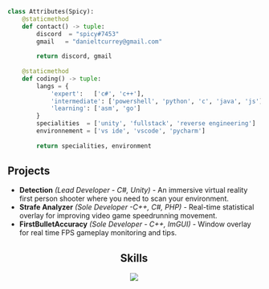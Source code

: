 <!-- <p align="center">
    <img alt="" src=https://img.shields.io/github/stars/spicy?style=for-the-badge&?affiliations=OWNER%2CCOLLABORATOR />
    <img alt="" src=https://komarev.com/ghpvc/?username=spicy&style=for-the-badge />
</p> -->

```python
class Attributes(Spicy):
	@staticmethod
	def contact() -> tuple:
	    discord  = "spicy#7453"
	    gmail   = "danieltcurrey@gmail.com"
	    
	    return discord, gmail
      
	@staticmethod
	def coding() -> tuple:
		langs = {
			'expert':   ['c#', 'c++'],
			'intermediate': ['powershell', 'python', 'c', 'java', 'js'],
			'learning': ['asm', 'go']
		}
		specialities  = ['unity', 'fullstack', 'reverse engineering']
		environnement = ['vs ide', 'vscode', 'pycharm']
		
		return specialities, environment
```
## Projects
- **Detection** *(Lead Developer - C#, Unity)* - An immersive virtual reality first person shooter where you need to scan your environment.
- **Strafe Analyzer** *(Sole Developer -C++, C#, PHP)* - Real-time statistical overlay for improving video game speedrunning movement.
- **FirstBulletAccuracy** *(Sole Developer - C++, ImGUI)* - Window overlay for real time FPS gameplay monitoring and tips.

<h2 align="center">Skills</h2>

<p align="center">
  <a href="https://skillicons.dev">
    <img src="https://skillicons.dev/icons?i=cs,cpp,python,js,css,html,vscode,c" />
  </a>
</p>


<p href="https://discord.gg/onlp" align="center">
    <img alt="" src="https://github-readme-stats.vercel.app/api?username=spicy&theme=tokyonight&show_icons=true">
</p>


[youtube]: https://www.youtube.com/channel/UC-22kxkKtKnBZugyPFwl9bw
